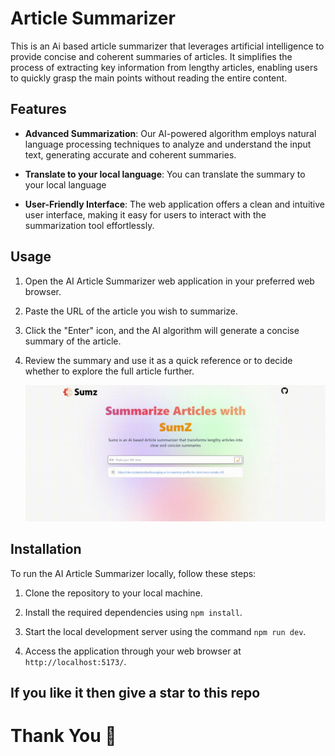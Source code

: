 # Article Summarizer

This is an Ai based article summarizer that leverages artificial intelligence to provide concise and coherent summaries of articles. It simplifies the process of extracting key information from lengthy articles, enabling users to quickly grasp the main points without reading the entire content.

## Features

- **Advanced Summarization**: Our AI-powered algorithm employs natural language processing techniques to analyze and understand the input text, generating accurate and coherent summaries.

- **Translate to your local language**: You can translate the summary to your local language

- **User-Friendly Interface**: The web application offers a clean and intuitive user interface, making it easy for users to interact with the summarization tool effortlessly.

## Usage

1. Open the AI Article Summarizer web application in your preferred web browser.

2. Paste the URL of the article you wish to summarize.

3. Click the "Enter" icon, and the AI algorithm will generate a concise summary of the article.

4. Review the summary and use it as a quick reference or to decide whether to explore the full article further.


   ![usage image](./src/assets/usage.gif)


## Installation

To run the AI Article Summarizer locally, follow these steps:

1. Clone the repository to your local machine.

2. Install the required dependencies using `npm install`.

4. Start the local development server using the command `npm run dev`.

5. Access the application through your web browser at `http://localhost:5173/`.

## If you like it then give a star to this repo
# Thank You 💖

